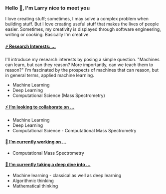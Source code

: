 ### Hello 👋, I'm Larry nice to meet you 

<!--
**acquayefrank/acquayefrank** is a ✨ _special_ ✨ repository because its `README.md` (this file) appears on your GitHub profile.

Here are some ideas to get you started:
- 👯 I’m looking to collaborate on ...
- 🤔 I’m looking for help with ...
- 💬 Ask me about ...
- 📫 How to reach me: ...
- 😄 Pronouns: ...
-->

I love creating stuff; sometimes, I may solve a complex problem when building stuff. But I love creating useful stuff that makes the lives of people easier. 
Sometimes, my creativity is displayed through software engineering, writing or cooking. Basically I'm creative.


#### <ins> ⚡ Research Interests: ... </ins>
I'll introduce my research interests by posing a simple question. "Machines can learn, but can they reason? More importantly, can we teach them to reason?" I'm fascinated by the prospects of machines that can reason, but in general terms, applied machine learning.

* Machine Learning
* Deep Learning
* Computational Science (Mass Spectrometry)

#### <ins> ⚡ I’m looking to collaborate on ... </ins>
* Machine Learning
* Deep Learning
* Computational Science - Computational Mass Spectrometry

#### <ins> 🔭 I’m currently working on ... </ins>
* Computational Mass Spectrometry

#### <ins> 🌱 I’m currently taking a deep dive into ... </ins>
* Machine learning - classical as well as deep learning
* Algorithmic thinking
* Mathematical thinking
